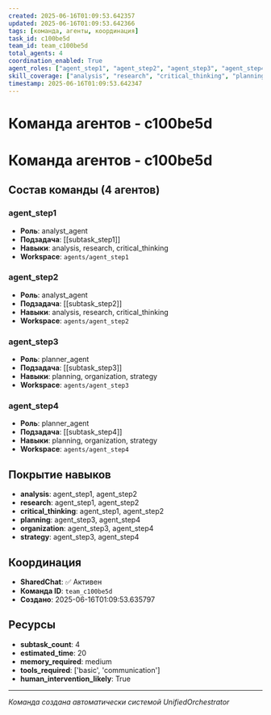 ```yaml
---
created: 2025-06-16T01:09:53.642357
updated: 2025-06-16T01:09:53.642366
tags: [команда, агенты, координация]
task_id: c100be5d
team_id: team_c100be5d
total_agents: 4
coordination_enabled: True
agent_roles: ["agent_step1", "agent_step2", "agent_step3", "agent_step4"]
skill_coverage: ["analysis", "research", "critical_thinking", "planning", "organization", "strategy"]
timestamp: 2025-06-16T01:09:53.642347
---
```


# Команда агентов - c100be5d

# Команда агентов - c100be5d

## Состав команды (4 агентов)

### agent_step1

- **Роль**: analyst_agent
- **Подзадача**: [[subtask_step1]]
- **Навыки**: analysis, research, critical_thinking
- **Workspace**: `agents/agent_step1`

### agent_step2

- **Роль**: analyst_agent
- **Подзадача**: [[subtask_step2]]
- **Навыки**: analysis, research, critical_thinking
- **Workspace**: `agents/agent_step2`

### agent_step3

- **Роль**: planner_agent
- **Подзадача**: [[subtask_step3]]
- **Навыки**: planning, organization, strategy
- **Workspace**: `agents/agent_step3`

### agent_step4

- **Роль**: planner_agent
- **Подзадача**: [[subtask_step4]]
- **Навыки**: planning, organization, strategy
- **Workspace**: `agents/agent_step4`

## Покрытие навыков

- **analysis**: agent_step1, agent_step2
- **research**: agent_step1, agent_step2
- **critical_thinking**: agent_step1, agent_step2
- **planning**: agent_step3, agent_step4
- **organization**: agent_step3, agent_step4
- **strategy**: agent_step3, agent_step4


## Координация

- **SharedChat**: ✅ Активен
- **Команда ID**: `team_c100be5d`
- **Создано**: 2025-06-16T01:09:53.635797

## Ресурсы

- **subtask_count**: 4
- **estimated_time**: 20
- **memory_required**: medium
- **tools_required**: ['basic', 'communication']
- **human_intervention_likely**: True


---
*Команда создана автоматически системой UnifiedOrchestrator*
